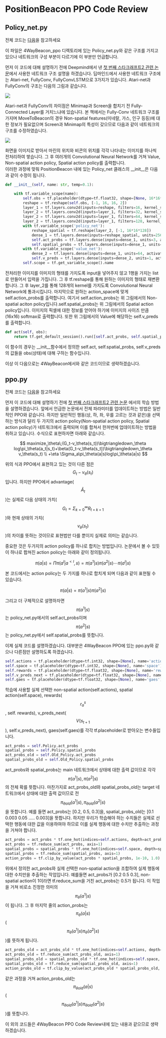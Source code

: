 # PositionBeacon PPO Code Review

## Policy\_net.py

전체 코드는 [다음](https://github.com/sc2-korean-level/MoveToBeacon/blob/master/PositionBeacon/policy_net.py)을 참고하세요

이 파일은 4WayBeacon\_ppo 디렉토리에 있는 Policy\_net.py와 같은 구조를 가지고 있으나 네트워크의 구성 부분이 다르기에 이 부분만 언급합니다.

먼저 이 코드에 대해 설명하기 전에 Deepmind에서 낸 [첫 번째 스타크래프트2 관련 논문](https://arxiv.org/abs/1708.04782)에서 사용한 네트워크 구조 설명을 하겠습니다. 딥마인드에서 사용한 네트워크 구조에는 Atari-net, FullyConv, FullyConvLSTM으로 3가지가 있습니다. Atari-net과 FullyConv의 구조는 다음의 그림과 같습니다.

![](.gitbook/assets/network_architecture.png)

Atari-net과 FullyConv의 차이점은 Minimap과 Screen을 합치기 전 Fully-Connected Layer를 거치느냐에 있습니다. 본 책에서는 Fully-Conv 네트워크 구조를 가지며 MoveToBeacon의 경우 Non-spatial features\(미네랄, 가스, 인구 등등\)에 대한 정보가 필요없으며 Screen과 Minimap의 특성이 갖으므로 다음과 같이 네트워크의 구조를 수정하였습니다.

![](.gitbook/assets/code_architecture.png)

화면을 이미지로 받아서 마린의 위치와 비콘의 위치를 각각 나타내는 이미지를 하나씩 전처리하여 쌓습니다. 그 후 여러개의 Convolutional Neural Network를 거쳐 Value, Non-spatial action policy, Spatial action policy를 출력합니다.  
이러한 과정에 맞춰 PositionBeacon 내에 있는 Policy\_net 클래스의 \_\_init\_\_은 다음과 같이 수정이 됩니다.

```python
def __init__(self, name: str, temp=0.1):

    with tf.variable_scope(name):
        self.obs = tf.placeholder(dtype=tf.float32, shape=[None, 16*16*2], name='obs')
        reshape = tf.reshape(self.obs, [-1, 16, 16, 2])
        layer_1 = tf.layers.conv2d(inputs=reshape, filters=16, kernel_size=[5, 5], strides=[1, 1], padding='SAME', activation=tf.nn.relu)
        layer_2 = tf.layers.conv2d(inputs=layer_1, filters=32, kernel_size=[3, 3], strides=[1, 1], padding='SAME', activation=tf.nn.relu)
        layer_2 = tf.layers.conv2d(inputs=layer_1, filters=64, kernel_size=[3, 3], strides=[1, 1], padding='SAME', activation=tf.nn.relu)
        layer_2 = tf.layers.conv2d(inputs=layer_1, filters=128, kernel_size=[3, 3], strides=[1, 1], padding='SAME', activation=tf.nn.relu)
        with tf.variable_scope('policy_net'):
            reshape_spatial = tf.reshape(layer_2, [-1, 16*16*128])
            dense_1 = tf.layers.dense(inputs=reshape_spatial, units=256, activation=tf.nn.relu)
            self.act_probs = tf.layers.dense(inputs=dense_1, units=3, activation=tf.nn.softmax)
            self.spatial_probs = tf.layers.dense(inputs=dense_1, units=16*16, activation=tf.nn.softmax)
        with tf.variable_scope('value_net'):
            dense_2 = tf.layers.dense(inputs=dense_1, units=64, activation=tf.nn.relu)
            self.v_preds = tf.layers.dense(inputs=dense_2, units=1, activation=None, trainable=True, kernel_initializer=tf.contrib.layers.xavier_initializer())
        self.scope = tf.get_variable_scope().name
```

전처리한 이미지를 이미지의 형태를 가지도록 input을 넣어주지 않고 1행을 가지는 list로 만들어서 입력을 가집니다. 그 후 tf.reshape를 통해 원하는 이미지의 형태로 재변환합니다. 그 후 layer\_2를 통해 128개의 kernel를 가지도록 Convolutional Neural Network에 통과시킵니다. 마지막으로 원하는 action\_space에 맞게 self.action\_probs를 출력합니다. 여기서 self.action\_probs는 위 그림에서의 Non-spatial aciton policy입니다.self.spatial\_probs는 위 그림에서의 Spatial action policy입니다. 이미지의 픽셀에 대한 정보를 얻어야 하기에 이미지의 사이즈 만큼\(16x16\) softmax로 출력합니다. 또한 위 그림에서의 Value에 해당하는 self.v\_preds를 출력합니다.

```python
def act(self, obs):
    return tf.get_default_session().run([self.act_probs, self.spatial_probs, self.v_preds], feed_dict={self.obs: [obs]})
```

이 함수의 경우는 \_\_init\_\_함수에서 정의한 self.act, self.spatial\_probs, self.v\_preds의 값들을 obs\(상태\)에 대해 구하는 함수입니다.

이상 이 다음으로는 4WayBeacon에서와 같은 코드이므로 생략하겠습니다.

## ppo.py

전체 코드는 [다음](https://github.com/sc2-korean-level/MoveToBeacon/blob/master/PositionBeacon/ppo.py)을 참고하세요

먼저 이 코드에 대해 설명하기 전에 [첫 번째 스타크래프트2 관련 논문](https://arxiv.org/abs/1708.04782) 에서의 학습 방법을 설명하겠습니다. 앞에서 언급한 논문에서 전체 파라미터를 업데이트하는 방법은 일반적인 PPO와 같습니다. 하지만 일반적인 행동\(상, 하, 좌, 우를 고르는 것과 같은\)을 선택하는 방식과 달리 두 가지의 action policy\(Non-spatial action policy, Spatial action policy\)가 네트워크에서 출력되며 이를 합쳐서 한꺼번에 업데이트하는 방법을 취하고 있습니다. 수식으로 표현하자면 아래와 같습니다.

$$
maximize_\theta\;(G_t-v_\theta(s_t))\bigtriangledown_\theta log\pi_\theta(a_t|s_t)+\beta(G_t-v_\theta(s_t))\bigtriangledown_\theta v_\theta(s_t) \\ +\eta \Sigma_a\pi_\theta(a|s)log\pi_\theta(a|s)
$$

위의 식과 PPO에서 표현하고 있는 것이 다른 점은 $$G_t - v_\theta(s_t)$$ 입니다. 하지만 PPO에서 advantage\( $$\hat{A}_t$$ \)는 실제로 다음 상태의 가치\( $$G_t=\Sigma^\infty_{k=0}R_{t+k+1}$$ \)와 현재 상태의 가치\( $$v_\theta(s_t)$$ \)의 차이를 뜻하는 것이므로 표현법만 다를 뿐이지 실제로 의미는 같습니다.

중요한 것은 두가지의 action policy를 하나로 합치는 방법입니다. 논문에서 볼 수 있듯이 하나로 합쳐진 action policy는 아래와 같이 정의됩니다.

$$
\pi(a|s) = \Pi\pi(a^l|a^{<l},s)=\pi(a^1|s)\pi(a^2|s)\cdots\pi(a^l|s)
$$

본 코드에서는 action policy는 두 가지를 하나로 합치게 되며 다음과 같이 표현될 수 있습니다.

$$
\pi(a|s) = \pi(a^1|s)\pi(a^2|s)
$$

그리고 더 구체적으로 설명하자면 $$\pi(a^1|s)$$ 는 policy\_net.py에서의 self.act\_probs이며 $$\pi(a^2|s)$$ 는 policy\_net.py에서 self.spatial\_probs를 뜻합니다.

이제 실제 코드를 설명하겠습니다. 대부분은 4WayBeacon PPO에 있는 ppo.py와 같으나 다른점만 설명하도록 하겠습니다.

```python
self.actions = tf.placeholder(dtype=tf.int32, shape=[None], name='actions')
self.space = tf.placeholder(dtype=tf.int32, shape=[None], name='space')
self.rewards = tf.placeholder(dtype=tf.float32, shape=[None], name='rewards')
self.v_preds_next = tf.placeholder(dtype=tf.float32, shape=[None], name='v_preds_next')
self.gaes = tf.placeholder(dtype=tf.float32, shape=[None], name='gaes')
```

학습에 사용할 실제 선택한 non-spatial action\(self.actions\), spatial action\(self.space\), rewards\( $$r^s_a$$ , self. rewards\), v\_preds\_next\( $$V(s_{t+1}$$ \), self.v\_preds\_next\), gaes\(self.gaes\)를 각각 tf.placeholder로 받아오는 변수들입니다.

```python
act_probs = self.Policy.act_probs
spatial_probs = self.Policy.spatial_probs
act_probs_old = self.Old_Policy.act_probs
spatial_probs_old = self.Old_Policy.spatial_probs
```

act\_probs와 spatial\_probs는 main 네트워크에서 상태에 대한 출력 값이므로 각각 $$\pi(a^1|s), \pi(a^2|s)$$ 의 전체 확를 뜻합니다.  마찬가지로 act\_probs\_old와 spatial\_probs\_old는 target 네트워크에서 상태에 대한 출력 값이므로 전 $$\pi_{\theta old}(a^1|s), \pi_{\theta old}(a^2|s)$$ 을 뜻합니다.  예를 들면 act\_probs는 \[0.2, 0.5, 0.3\]을, spatial\_probs\_old는 \[0.1 0.003 0.05 ..... 0.003\]을 뜻합니다. 하지만 우리가 학습해야 하는 수치들은 실제로 선택한 행동에 대한 값을 이용하여야 하므로 이를 실제 행동에 대한 수치만 추출하는 과정을 거쳐야 합니다.

```python
act_probs = act_probs * tf.one_hot(indices=self.actions, depth=act_probs.shape[1])
act_probs = tf.reduce_sum(act_probs, axis=1)
spatial_probs = spatial_probs * tf.one_hot(indices=self.space, depth=spatial_probs.shape[1])
spatial_probs = tf.reduce_sum(spatial_probs, axis=1)
action_probs = tf.clip_by_value(act_probs * spatial_probs, 1e-10, 1.0)
```

위에서 정의한 act\_probs와 실제 선택한 non-spatial action을 조합하여 실제 행동에 대한 수치만을 추출하는 작업입니다. 예를들면 act\_probs가 \[0.2 0.5 0.3\], non-spatial action이 1이라면 tf.reduce\_sum을 거친 act\_probs는 0.5가 됩니다. 이 작업을 거쳐 비로소 진정한 의미의 $$\pi_\theta(a^1|s)$$ 이 됩니다. 그 후 마지막 줄의 action\_probs는 $$\pi_\theta(a|s)$$\( $$\pi_\theta(a^1|s)\pi_\theta(a^2|s)$$ \)를 뜻하게 됩니다.

```python
act_probs_old = act_probs_old * tf.one_hot(indices=self.actions, depth=act_probs_old.shape[1])
act_probs_old = tf.reduce_sum(act_probs_old, axis=1)
spatial_probs_old = spatial_probs_old * tf.one_hot(indices=self.space, depth=spatial_probs_old.shape[1])
spatial_probs_old = tf.reduce_sum(spatial_probs_old, axis=1)
action_probs_old = tf.clip_by_value(act_probs_old * spatial_probs_old, 1e-10, 1.0)
```

같은 과정을 거쳐 action\_probs\_old는 $$\pi_{\theta old}(a|s)$$ \( $$\pi_{\theta old}(a^1|s)\pi_{\theta old}(a^2|s)$$ \)를 뜻합니다.

이 외의 코드들은 4WayBeacon PPO Code Review내에 있는 내용과 같으므로 생략하겠습니다.


